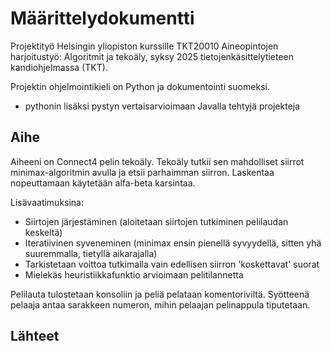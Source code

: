 # Määrittelydokumentti

Projektityö Helsingin yliopiston kurssille TKT20010 Aineopintojen harjoitustyö: Algoritmit ja tekoäly, syksy 2025 tietojenkäsittelytieteen kandiohjelmassa (TKT).

Projektin ohjelmointikieli on Python ja dokumentointi suomeksi.

- pythonin lisäksi pystyn vertaisarvioimaan Javalla tehtyjä projekteja

## Aihe

Aiheeni on Connect4 pelin tekoäly. Tekoäly tutkii sen mahdolliset siirrot minimax-algoritmin avulla ja etsii parhaimman siirron. Laskentaa nopeuttamaan käytetään alfa-beta karsintaa.

Lisävaatimuksina:

- Siirtojen järjestäminen (aloitetaan siirtojen tutkiminen pelilaudan keskeltä)
- Iteratiivinen syveneminen (minimax ensin pienellä syvyydellä, sitten yhä suuremmalla, tietyllä aikarajalla)
- Tarkistetaan voittoa tutkimalla vain edellisen siirron 'koskettavat' suorat
- Mielekäs heuristiikkafunktio arvioimaan pelitilannetta

Pelilauta tulostetaan konsoliin ja peliä pelataan komentoriviltä. Syötteenä pelaaja antaa sarakkeen numeron, mihin pelaajan pelinappula tiputetaan.

## Lähteet
